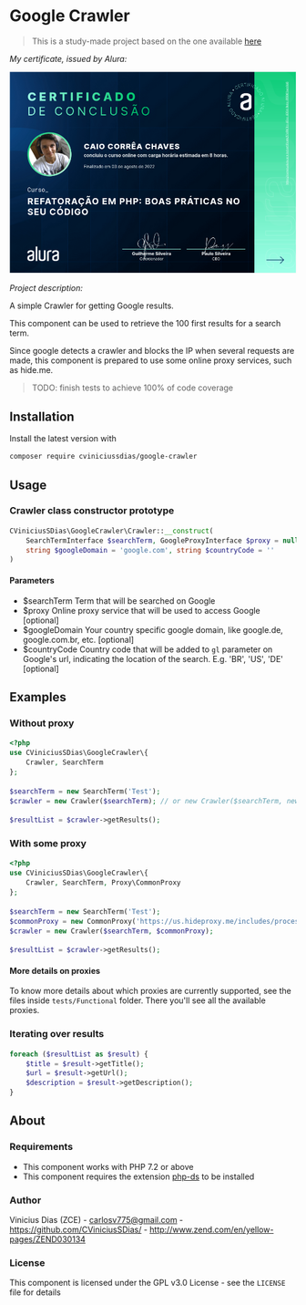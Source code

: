 # Google Crawler

> This is a study-made project based on the one available
> [here](https://github.com/CViniciusSDias/google-crawler/blob/master/README.md)

*My certificate, issued by Alura:*

![Meu certificado](certificate.png)

*Project description:*

A simple Crawler for getting Google results.

This component can be used to retrieve the 100 first results for a search term.

Since google detects a crawler and blocks the IP when several requests are made,
this component is prepared to use some online proxy services, such as hide.me.

> TODO: finish tests to achieve 100% of code coverage

## Installation

Install the latest version with

```bash
composer require cviniciussdias/google-crawler
```

## Usage

### Crawler class constructor prototype

```php
CViniciusSDias\GoogleCrawler\Crawler::__construct(
    SearchTermInterface $searchTerm, GoogleProxyInterface $proxy = null,
    string $googleDomain = 'google.com', string $countryCode = ''
)
```

#### Parameters

- $searchTerm Term that will be searched on Google
- $proxy Online proxy service that will be used to access Google [optional]
- $googleDomain Your country specific google domain, like google.de, google.com.br, etc. [optional]
- $countryCode Country code that will be added to `gl` parameter on Google's url, indicating the location of the search. E.g. 'BR', 'US', 'DE' [optional]

## Examples

### Without proxy

```php
<?php
use CViniciusSDias\GoogleCrawler\{
    Crawler, SearchTerm
};

$searchTerm = new SearchTerm('Test');
$crawler = new Crawler($searchTerm); // or new Crawler($searchTerm, new NoProxy());

$resultList = $crawler->getResults();
```

### With some proxy

```php
<?php
use CViniciusSDias\GoogleCrawler\{
    Crawler, SearchTerm, Proxy\CommonProxy
};

$searchTerm = new SearchTerm('Test');
$commonProxy = new CommonProxy('https://us.hideproxy.me/includes/process.php?action=update');
$crawler = new Crawler($searchTerm, $commonProxy);

$resultList = $crawler->getResults();
```

#### More details on proxies

To know more details about which proxies are currently
supported, see the files inside `tests/Functional` folder.
There you'll see all the available proxies.

### Iterating over results

```php
foreach ($resultList as $result) {
    $title = $result->getTitle();
    $url = $result->getUrl();
    $description = $result->getDescription();
}
```

## About

### Requirements

- This component works with PHP 7.2 or above
- This component requires the extension [php-ds](http://php.net/manual/pt_BR/book.ds.php) to be installed

### Author

Vinicius Dias (ZCE) - carlosv775@gmail.com - https://github.com/CViniciusSDias/ - http://www.zend.com/en/yellow-pages/ZEND030134

### License

This component is licensed under the GPL v3.0 License - see the `LICENSE` file for details
